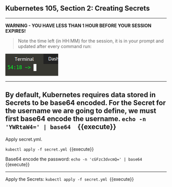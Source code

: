 ## Kubernetes 105, Section 2: Creating Secrets 

---

**WARNING - YOU HAVE LESS THAN 1 HOUR BEFORE YOUR SESSION EXPIRES!**

>Note the time left (in HH:MM) for the session, it is in your prompt and updated after every command run:

![Terminal Time Remaining](./assets/term-expire.png)

---


By default, Kubernetes requires data stored in Secrets to be base64 encoded. For the Secret for the username we are going to define, we must first base64 encode the username.
`echo -n 'YWRtaW4=' | base64 
`{{execute}}
---

Apply secret.yml. 

`kubectl apply -f secret.yml
`{{execute}}



Base64 encode the password:
`echo -n 'cGFzc3dvcmQ=' | base64
`{{execute}}

---

Apply the Secrets:
`kubectl apply -f secret.yml
`{{execute}}
